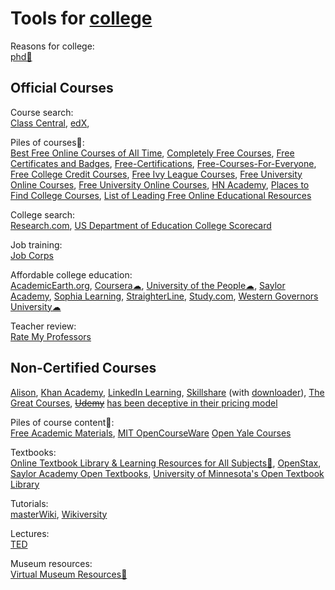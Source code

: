 
# Tools for [college](https://adequate.life/college/)

Reasons for college:  
[phd💩](https://github.com/macoj/phd)

## Official Courses

Course search:  
[Class Central](https://www.classcentral.com/),
[edX](https://www.edx.org/),

Piles of courses💩:  
[Best Free Online Courses of All Time](https://www.freecodecamp.org/news/best-online-courses),
[Completely Free Courses](https://www.freecodecamp.org/news/coursera-free-online-courses-6d84cdb30da),
[Free Certificates and Badges](https://www.classcentral.com/report/free-certificates),
[Free-Certifications](https://github.com/cloudcommunity/Free-Certifications),
[Free-Courses-For-Everyone](https://github.com/MasterBrian99/Free-Courses-For-Everyone),
[Free College Credit Courses](https://www.freecodecamp.org/news/370-online-courses-with-real-college-credit-that-you-can-access-for-free-4fec5a28646),
[Free Ivy League Courses](https://www.freecodecamp.org/news/ivy-league-free-online-courses-a0d7ae675869),
[Free University Online Courses](https://www.openculture.com/freeonlinecourses),
[Free University Online Courses](https://www.freecodecamp.org/news/new-online-courses),
[HN Academy](https://yahnd.com/academy/),
[Places to Find College Courses](https://www.nonprofitcollegesonline.com/50-places-to-find-free-college-courses/),
[List of Leading Free Online Educational Resources](https://draftab.wordpress.com/2016/06/23/list-of-leading-free-online-educational-resources/)

College search:  
[Research.com](https://research.com/),
[US Department of Education College Scorecard](https://collegescorecard.ed.gov/)

Job training:  
[Job Corps](https://www.jobcorps.gov/)

Affordable college education:  
[AcademicEarth.org](https://academicearth.org/),
[Coursera☁](https://www.coursera.org/),
[University of the People☁](https://www.uopeople.edu/),
[Saylor Academy](https://learn.saylor.org/),
[Sophia Learning](https://www.sophia.org/),
[StraighterLine](https://www.straighterline.com/),
[Study.com](https://study.com/),
[Western Governors University☁](https://www.wgu.edu/)

Teacher review:  
[Rate My Professors](https://www.ratemyprofessors.com/)

## Non-Certified Courses

[Alison](https://alison.com/),
[Khan Academy](https://www.khanacademy.org),
[LinkedIn Learning](https://www.linkedin.com/learning/),
[Skillshare](https://www.skillshare.com/) (with [downloader](https://github.com/kallqvist/skillshare-downloader)),
[The Great Courses](https://www.thegreatcourses.com/),
~~[Udemy](https://www.udemy.com)~~ [has been deceptive in their pricing model](https://www.classcentral.com/report/udemy-settles-class-action/)

Piles of course content💩:  
[Free Academic Materials](https://www.textbooksfree.org/),
[MIT OpenCourseWare](https://ocw.mit.edu/)
[Open Yale Courses](https://oyc.yale.edu/)

Textbooks:  
[Online Textbook Library & Learning Resources for All Subjects💩](https://ivypanda.com/blog/1000-open-textbooks-and-learning-resources-for-all-subjects/),
[OpenStax](https://openstax.org/),
[Saylor Academy Open Textbooks](https://www.saylor.org/books/),
[University of Minnesota's Open Textbook Library](https://open.umn.edu/opentextbooks)

Tutorials:  
[masterWiki](https://masterwiki.how/),
[Wikiversity](https://www.wikiversity.org/)

Lectures:  
[TED](https://www.ted.com/)

Museum resources:  
[Virtual Museum Resources💩](https://mcn.edu/a-guide-to-virtual-museum-resources/)
